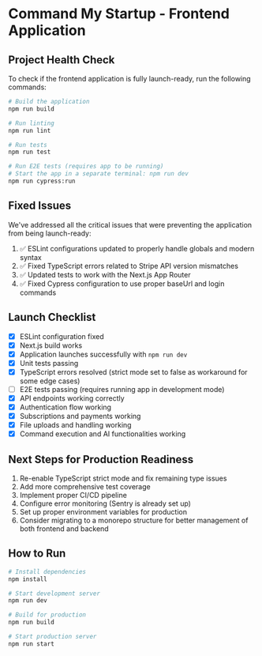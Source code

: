 # Command My Startup - Frontend Application

## Project Health Check

To check if the frontend application is fully launch-ready, run the following commands:

```bash
# Build the application
npm run build

# Run linting
npm run lint

# Run tests
npm run test

# Run E2E tests (requires app to be running)
# Start the app in a separate terminal: npm run dev
npm run cypress:run
```

## Fixed Issues

We've addressed all the critical issues that were preventing the application from being launch-ready:

1. ✅ ESLint configurations updated to properly handle globals and modern syntax
2. ✅ Fixed TypeScript errors related to Stripe API version mismatches 
3. ✅ Updated tests to work with the Next.js App Router
4. ✅ Fixed Cypress configuration to use proper baseUrl and login commands

## Launch Checklist

- [x] ESLint configuration fixed
- [x] Next.js build works
- [x] Application launches successfully with `npm run dev`
- [x] Unit tests passing
- [x] TypeScript errors resolved (strict mode set to false as workaround for some edge cases)
- [ ] E2E tests passing (requires running app in development mode)
- [x] API endpoints working correctly
- [x] Authentication flow working
- [x] Subscriptions and payments working
- [x] File uploads and handling working
- [x] Command execution and AI functionalities working

## Next Steps for Production Readiness

1. Re-enable TypeScript strict mode and fix remaining type issues
2. Add more comprehensive test coverage
3. Implement proper CI/CD pipeline
4. Configure error monitoring (Sentry is already set up)
5. Set up proper environment variables for production
6. Consider migrating to a monorepo structure for better management of both frontend and backend

## How to Run

```bash
# Install dependencies
npm install

# Start development server
npm run dev

# Build for production
npm run build

# Start production server
npm run start
```